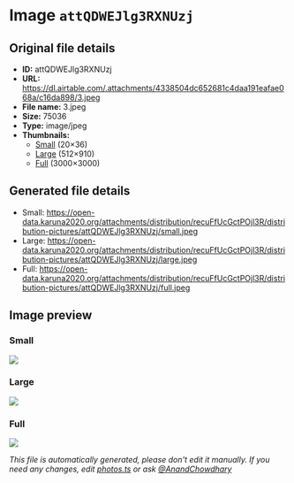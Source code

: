 # Image `attQDWEJlg3RXNUzj`

## Original file details

- **ID:** attQDWEJlg3RXNUzj
- **URL:** https://dl.airtable.com/.attachments/4338504dc652681c4daa191eafae068a/c16da898/3.jpeg
- **File name:** 3.jpeg
- **Size:** 75036
- **Type:** image/jpeg
- **Thumbnails:**
  - [Small](https://dl.airtable.com/.attachmentThumbnails/df2b5103d4768ab2b9a9484c509f0a05/b1068acb) (20×36)
  - [Large](https://dl.airtable.com/.attachmentThumbnails/58e0f18beba8cece4413fad4e92160fc/a7f3b8ed) (512×910)
  - [Full](https://dl.airtable.com/.attachmentThumbnails/c288f4496bbd4bc737bca887f3ae4342/d5e7cbb8) (3000×3000)

## Generated file details

- Small: https://open-data.karuna2020.org/attachments/distribution/recuFfUcGctPOjl3R/distribution-pictures/attQDWEJlg3RXNUzj/small.jpeg
- Large: https://open-data.karuna2020.org/attachments/distribution/recuFfUcGctPOjl3R/distribution-pictures/attQDWEJlg3RXNUzj/large.jpeg
- Full: https://open-data.karuna2020.org/attachments/distribution/recuFfUcGctPOjl3R/distribution-pictures/attQDWEJlg3RXNUzj/full.jpeg

## Image preview

### Small

![](https://open-data.karuna2020.org/attachments/distribution/recuFfUcGctPOjl3R/distribution-pictures/attQDWEJlg3RXNUzj/small.jpeg)

### Large

![](https://open-data.karuna2020.org/attachments/distribution/recuFfUcGctPOjl3R/distribution-pictures/attQDWEJlg3RXNUzj/large.jpeg)

### Full

![](https://open-data.karuna2020.org/attachments/distribution/recuFfUcGctPOjl3R/distribution-pictures/attQDWEJlg3RXNUzj/full.jpeg)

_This file is automatically generated, please don't edit it manually. If you need any changes, edit [photos.ts](/photos.ts) or ask [@AnandChowdhary](https://github.com/AnandChowdhary)_

